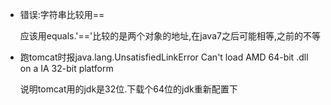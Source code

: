 - 错误:字符串比较用==

  应该用equals.'=='比较的是两个对象的地址,在java7之后可能相等,之前的不等

- 跑tomcat时报java.lang.UnsatisfiedLinkError Can't load AMD 64-bit .dll on a IA 32-bit platform

  说明tomcat用的jdk是32位.下载个64位的jdk重新配置下
